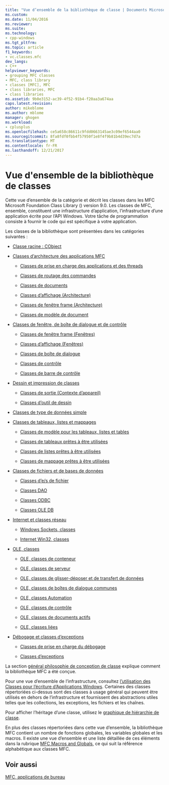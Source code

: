 ```yaml
---
title: "Vue d’ensemble de la bibliothèque de classe | Documents Microsoft"
ms.custom: 
ms.date: 11/04/2016
ms.reviewer: 
ms.suite: 
ms.technology:
- cpp-windows
ms.tgt_pltfrm: 
ms.topic: article
f1_keywords:
- vc.classes.mfc
dev_langs:
- C++
helpviewer_keywords:
- grouping MFC classes
- MFC, class library
- classes [MFC], MFC
- class libraries, MFC
- class libraries
ms.assetid: 9b0e3152-ac39-4f52-91b4-f20aa3a674aa
caps.latest.revision: 
author: mikeblome
ms.author: mblome
manager: ghogen
ms.workload:
- cplusplus
ms.openlocfilehash: ce5a658c86611c9fdd0663145ae3c09ef6544aa0
ms.sourcegitcommit: 8fa8fdf0fbb4f57950f1e8f4f9b81b4d39ec7d7a
ms.translationtype: MT
ms.contentlocale: fr-FR
ms.lasthandoff: 12/21/2017
---
```

# <a name="class-library-overview"></a>Vue d'ensemble de la bibliothèque de classes
Cette vue d’ensemble de la catégorie et décrit les classes dans les MFC Microsoft Foundation Class Library () version 9.0. Les classes de MFC, ensemble, constituent une infrastructure d’application, l’infrastructure d’une application écrite pour l’API Windows. Votre tâche de programmation consiste à fournir le code qui est spécifique à votre application.  
  
 Les classes de la bibliothèque sont présentées dans les catégories suivantes :  
  
-   [Classe racine : CObject](../mfc/root-class-cobject.md)  
  
-   [Classes d’architecture des applications MFC](../mfc/mfc-application-architecture-classes.md)  
  
    -   [Classes de prise en charge des applications et des threads](../mfc/application-and-thread-support-classes.md)  
  
    -   [Classes de routage des commandes](../mfc/command-routing-classes.md)  
  
    -   [Classes de documents](../mfc/document-classes.md)  
  
    -   [Classes d’affichage (Architecture)](../mfc/view-classes-architecture.md)  
  
    -   [Classes de fenêtre frame (Architecture)](../mfc/frame-window-classes-architecture.md)  
  
    -   [Classes de modèle de document](../mfc/document-template-classes.md)  
  
-   [Classes de fenêtre, de boîte de dialogue et de contrôle](../mfc/window-dialog-and-control-classes.md)  
  
    -   [Classes de fenêtre frame (Fenêtres)](../mfc/frame-window-classes-windows.md)  
  
    -   [Classes d’affichage (Fenêtres)](../mfc/view-classes-windows.md)  
  
    -   [Classes de boîte de dialogue](../mfc/dialog-box-classes.md)  
  
    -   [Classes de contrôle](../mfc/control-classes.md)  
  
    -   [Classes de barre de contrôle](../mfc/control-bar-classes.md)  
  
-   [Dessin et impression de classes](../mfc/drawing-and-printing-classes.md)  
  
    -   [Classes de sortie (Contexte d’appareil)](../mfc/output-device-context-classes.md)  
  
    -   [Classes d’outil de dessin](../mfc/drawing-tool-classes.md)  
  
-   [Classes de type de données simple](../mfc/simple-data-type-classes.md)  
  
-   [Classes de tableaux, listes et mappages](../mfc/array-list-and-map-classes.md)  
  
    -   [Classes de modèle pour les tableaux, listes et tables](../mfc/template-classes-for-arrays-lists-and-maps.md)  
  
    -   [Classes de tableaux prêtes à être utilisées](../mfc/ready-to-use-array-classes.md)  
  
    -   [Classes de listes prêtes à être utilisées](../mfc/ready-to-use-list-classes.md)  
  
    -   [Classes de mappage prêtes à être utilisées](../mfc/ready-to-use-map-classes.md)  
  
-   [Classes de fichiers et de bases de données](../mfc/file-and-database-classes.md)  
  
    -   [Classes d’e/s de fichier](../mfc/file-i-o-classes.md)  
  
    -   [Classes DAO](../mfc/dao-classes.md)  
  
    -   [Classes ODBC](../mfc/odbc-classes.md)  
  
    -   [Classes OLE DB](../mfc/ole-db-classes.md)  
  
-   [Internet et classes réseau](../mfc/internet-and-networking-classes.md)  
  
    -   [Windows Sockets, classes](../mfc/windows-sockets-classes.md)  
  
    -   [Internet Win32, classes](../mfc/win32-internet-classes.md)  
  
-   [OLE, classes](../mfc/ole-classes.md)  
  
    -   [OLE, classes de conteneur](../mfc/ole-container-classes.md)  
  
    -   [OLE, classes de serveur](../mfc/ole-server-classes.md)  
  
    -   [OLE, classes de glisser-déposer et de transfert de données](../mfc/ole-drag-and-drop-and-data-transfer-classes.md)  
  
    -   [OLE, classes de boîtes de dialogue communes](../mfc/ole-common-dialog-classes.md)  
  
    -   [OLE, classes Automation](../mfc/ole-automation-classes.md)  
  
    -   [OLE, classes de contrôle](../mfc/ole-control-classes.md)  
  
    -   [OLE, classes de documents actifs](../mfc/active-document-classes.md)  
  
    -   [OLE, classes liées](../mfc/ole-related-classes.md)  
  
-   [Débogage et classes d’exceptions](../mfc/debugging-and-exception-classes.md)  
  
    -   [Classes de prise en charge du débogage](../mfc/debugging-support-classes.md)  
  
    -   [Classes d’exceptions](../mfc/exception-classes.md)  
  
 La section [général philosophie de conception de classe](../mfc/general-class-design-philosophy.md) explique comment la bibliothèque MFC a été conçue.  
  
 Pour une vue d’ensemble de l’infrastructure, consultez [l’utilisation des Classes pour l’écriture d’Applications Windows](../mfc/using-the-classes-to-write-applications-for-windows.md). Certaines des classes répertoriées ci-dessus sont des classes à usage général qui peuvent être utilisés en dehors de l’infrastructure et fournissent des abstractions utiles telles que les collections, les exceptions, les fichiers et les chaînes.  
  
 Pour afficher l’héritage d’une classe, utilisez le [graphique de hiérarchie de classe](../mfc/hierarchy-chart.md).  
  
 En plus des classes répertoriées dans cette vue d’ensemble, la bibliothèque MFC contient un nombre de fonctions globales, les variables globales et les macros. Il existe une vue d’ensemble et une liste détaillée de ces éléments dans la rubrique [MFC Macros and Globals](../mfc/reference/mfc-macros-and-globals.md), ce qui suit la référence alphabétique aux classes MFC.  
  
## <a name="see-also"></a>Voir aussi  
 [MFC, applications de bureau](../mfc/mfc-desktop-applications.md)

